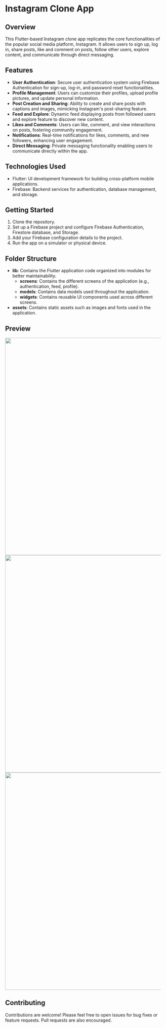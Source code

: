 # Instagram Clone App

## Overview
This Flutter-based Instagram clone app replicates the core functionalities of the popular social media platform, Instagram. It allows users to sign up, log in, share posts, like and comment on posts, follow other users, explore content, and communicate through direct messaging.

## Features
- **User Authentication**: Secure user authentication system using Firebase Authentication for sign-up, log-in, and password reset functionalities.
- **Profile Management**: Users can customize their profiles, upload profile pictures, and update personal information.
- **Post Creation and Sharing**: Ability to create and share posts with captions and images, mimicking Instagram's post-sharing feature.
- **Feed and Explore**: Dynamic feed displaying posts from followed users and explore feature to discover new content.
- **Likes and Comments**: Users can like, comment, and view interactions on posts, fostering community engagement.
- **Notifications**: Real-time notifications for likes, comments, and new followers, enhancing user engagement.
- **Direct Messaging**: Private messaging functionality enabling users to communicate directly within the app.

## Technologies Used
- Flutter: UI development framework for building cross-platform mobile applications.
- Firebase: Backend services for authentication, database management, and storage.

## Getting Started
1. Clone the repository.
2. Set up a Firebase project and configure Firebase Authentication, Firestore database, and Storage.
3. Add your Firebase configuration details to the project.
4. Run the app on a simulator or physical device.

## Folder Structure
- **lib**: Contains the Flutter application code organized into modules for better maintainability.
  - **screens**: Contains the different screens of the application (e.g., authentication, feed, profile).
  - **models**: Contains data models used throughout the application.
  - **widgets**: Contains reusable UI components used across different screens.
- **assets**: Contains static assets such as images and fonts used in the application.

## Preview
<!-- First Image -->
<p align="center">
  <img src="https://github.com/Dhruv-IGI/instagram-clone/assets/83370198/10619efc-b50f-4010-a5e3-166b09fc0a49" height="700">
  <img src="https://github.com/Dhruv-IGI/instagram-clone/assets/83370198/082b3797-6b43-4532-8233-9b853b37aacf" height="700">
  <img src="https://github.com/Dhruv-IGI/instagram-clone/assets/83370198/1def452e-1fbe-484e-9e77-d42c39a8be74" height="700">
</p>


## Contributing
Contributions are welcome! Please feel free to open issues for bug fixes or feature requests. Pull requests are also encouraged.
